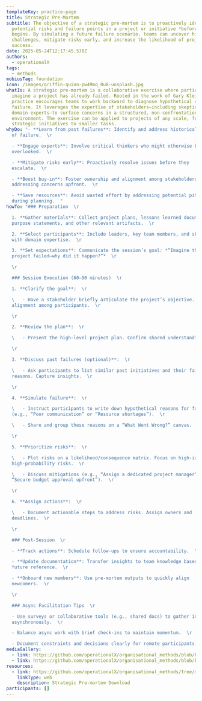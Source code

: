 ```yaml
---
templateKey: practice-page
title: Strategic Pre-Mortem
subtitle: The objective of a strategic pre-mortem is to proactively identify
  potential risks and failure points in a project or initiative *before* it
  begins. By simulating a future failure scenario, teams can uncover hidden
  challenges, mitigate risks early, and increase the likelihood of project
  success.
date: 2025-05-24T12:17:45.578Z
authors:
  - operationalX
tags:
  - methods
mobiusTag: foundation
icon: /images/griffin-quinn-pw49mq_0u8-unsplash.jpg
whatIs: A strategic pre-mortem is a collaborative exercise where participants
  imagine a project has already failed. Rooted in the work of Gary Klein, this
  practice encourages teams to work backward to diagnose hypothetical causes of
  failure. It leverages the expertise of stakeholders—including skeptics and
  domain experts—to surface concerns in a structured, non-confrontational
  environment. The exercise can be applied to projects of any scale, from large
  strategic initiatives to smaller tasks.
whyDo: "- **Learn from past failures**: Identify and address historical patterns
  of failure.  \r

  - **Engage experts**: Involve critical thinkers who might otherwise be
  overlooked.  \r

  - **Mitigate risks early**: Proactively resolve issues before they
  escalate.  \r

  - **Boost buy-in**: Foster ownership and alignment among stakeholders by
  addressing concerns upfront.  \r

  - **Save resources**: Avoid wasted effort by addressing potential pitfalls
  during planning.  "
howTo: "### Preparation  \r

  1. **Gather materials**: Collect project plans, lessons learned documents,
  purpose statements, and other relevant artifacts.  \r

  2. **Select participants**: Include leaders, key team members, and skeptics
  with domain expertise.  \r

  3. **Set expectations**: Communicate the session’s goal: *“Imagine this
  project failed—why did it happen?”*  \r

  \r

  ### Session Execution (60–90 minutes)  \r

  1. **Clarify the goal**:  \r

  \   - Have a stakeholder briefly articulate the project’s objective. Ensure
  alignment among participants.  \r

  \r

  2. **Review the plan**:  \r

  \   - Present the high-level project plan. Confirm shared understanding.  \r

  \r

  3. **Discuss past failures (optional)**:  \r

  \   - Ask participants to list similar past initiatives and their failure
  reasons. Capture insights.  \r

  \r

  4. **Simulate failure**:  \r

  \   - Instruct participants to write down hypothetical reasons for failure
  (e.g., “Poor communication” or “Resource shortages”).  \r

  \   - Share and group these reasons on a “What Went Wrong?” canvas.  \r

  \r

  5. **Prioritize risks**:  \r

  \   - Plot risks on a likelihood/consequence matrix. Focus on high-impact,
  high-probability risks.  \r

  \   - Discuss mitigations (e.g., “Assign a dedicated project manager” or
  “Secure budget approval upfront”).  \r

  \r

  6. **Assign actions**:  \r

  \   - Document actionable steps to address risks. Assign owners and
  deadlines.  \r

  \r

  ### Post-Session  \r

  - **Track actions**: Schedule follow-ups to ensure accountability.  \r

  - **Update documentation**: Transfer insights to team knowledge bases for
  future reference.  \r

  - **Onboard new members**: Use pre-mortem outputs to quickly align
  newcomers.  \r

  \r

  ### Async Facilitation Tips  \r

  - Use surveys or collaborative tools (e.g., shared docs) to gather input
  asynchronously.  \r

  - Balance async work with brief check-ins to maintain momentum.  \r

  - Document constraints and decisions clearly for remote participants.  "
mediaGallery:
  - link: https://github.com/operationalX/organisational_methods/blob/bbfce11817b8f7fe0bbcdf1036f040f8a5191f88/Strategic%20Pre-Mortem/strategic%20pre-mortem_%20forecasting%20and%20planning.pdf
  - link: https://github.com/operationalX/organisational_methods/blob/bbfce11817b8f7fe0bbcdf1036f040f8a5191f88/Strategic%20Pre-Mortem/strategic%20pre-mortem_%20context.pdf
resources:
  - link: https://github.com/operationalX/organisational_methods/tree/main/Strategic%20Pre-Mortem
    linkType: web
    description: Strategic Pre-mortem Download
participants: []
---
```

